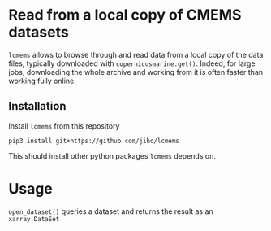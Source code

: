 
# Read from a local copy of CMEMS datasets

`lcmems` allows to browse through and read data from a local copy of the data files, typically downloaded with `copernicusmarine.get()`. Indeed, for large jobs, downloading the whole archive and working from it is often faster than working fully online.


## Installation

Install `lcmems` from this repository

    pip3 install git+https://github.com/jiho/lcmems

This should install other python packages `lcmems` depends on. 

# Usage

`open_dataset()` queries a dataset and returns the result as an `xarray.DataSet`
